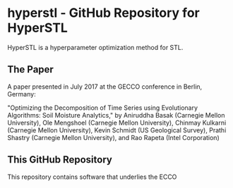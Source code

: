 # hyperstl - GitHub Repository for HyperSTL 

HyperSTL is a hyperparameter optimization method for STL. 

## The Paper

A paper presented in July 2017 at the GECCO conference in Berlin, Germany: 

"Optimizing the Decomposition of Time Series using Evolutionary Algorithms: Soil Moisture Analytics," by
Aniruddha Basak (Carnegie Mellon University), Ole Mengshoel (Carnegie Mellon University), Chinmay Kulkarni (Carnegie Mellon University), Kevin Schmidt (US Geological Survey), Prathi Shastry (Carnegie Mellon University), and Rao Rapeta (Intel Corporation)

## This GitHub Repository

This repository contains software that underlies the ECCO 
